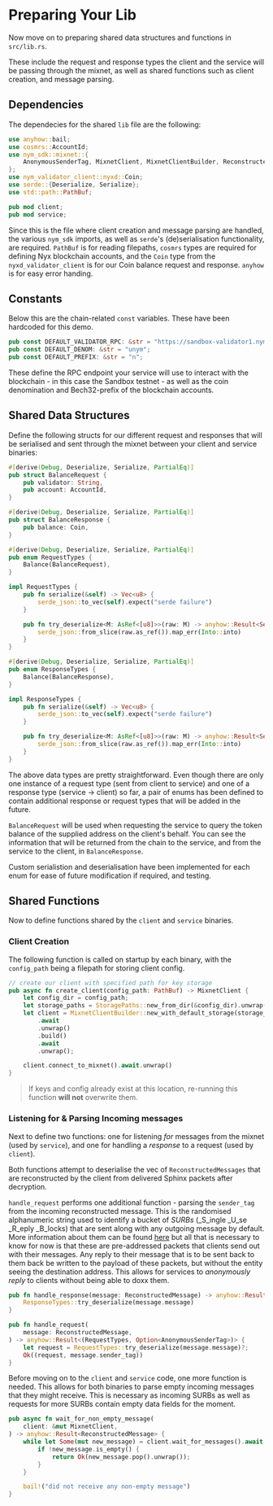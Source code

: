 # Preparing Your Lib

Now move on to preparing shared data structures and functions in `src/lib.rs`.

These include the request and response types the client and the service will be passing through the mixnet, as well as shared functions such as client creation, and message parsing.

## Dependencies
The dependecies for the shared `lib` file are the following:
```rust
use anyhow::bail;
use cosmrs::AccountId;
use nym_sdk::mixnet::{
    AnonymousSenderTag, MixnetClient, MixnetClientBuilder, ReconstructedMessage, StoragePaths,
};
use nym_validator_client::nyxd::Coin;
use serde::{Deserialize, Serialize};
use std::path::PathBuf;

pub mod client;
pub mod service;
```

Since this is the file where client creation and message parsing are handled, the various `nym_sdk` imports, as well as `serde`'s (de)serialisation functionality, are required. `PathBuf` is for reading filepaths, `cosmrs` types are required for defining Nyx blockchain accounts, and the `Coin` type from the `nyxd_validator_client` is for our Coin balance request and response. `anyhow` is for easy error handing.

## Constants
Below this are the chain-related `const` variables. These have been hardcoded for this demo.

```rust
pub const DEFAULT_VALIDATOR_RPC: &str = "https://sandbox-validator1.nymtech.net";
pub const DEFAULT_DENOM: &str = "unym";
pub const DEFAULT_PREFIX: &str = "n";
```

These define the RPC endpoint your service will use to interact with the blockchain - in this case the Sandbox testnet - as well as the coin denomination and Bech32-prefix of the blockchain accounts.

## Shared Data Structures
Define the following structs for our different request and responses that will be serialised and sent through the mixnet between your client and service binaries:

```rust
#[derive(Debug, Deserialize, Serialize, PartialEq)]
pub struct BalanceRequest {
    pub validator: String,
    pub account: AccountId,
}

#[derive(Debug, Deserialize, Serialize, PartialEq)]
pub struct BalanceResponse {
    pub balance: Coin,
}

#[derive(Debug, Deserialize, Serialize, PartialEq)]
pub enum RequestTypes {
    Balance(BalanceRequest),
}

impl RequestTypes {
    pub fn serialize(&self) -> Vec<u8> {
        serde_json::to_vec(self).expect("serde failure")
    }

    pub fn try_deserialize<M: AsRef<[u8]>>(raw: M) -> anyhow::Result<Self> {
        serde_json::from_slice(raw.as_ref()).map_err(Into::into)
    }
}

#[derive(Debug, Deserialize, Serialize, PartialEq)]
pub enum ResponseTypes {
    Balance(BalanceResponse),
}

impl ResponseTypes {
    pub fn serialize(&self) -> Vec<u8> {
        serde_json::to_vec(self).expect("serde failure")
    }

    pub fn try_deserialize<M: AsRef<[u8]>>(raw: M) -> anyhow::Result<Self> {
        serde_json::from_slice(raw.as_ref()).map_err(Into::into)
    }
}
```

The above data types are pretty straightforward. Even though there are only one instance of a request type (sent from client to service) and one of a response type (service -> client) so far, a pair of enums has been defined to contain additional response or request types that will be added in the future.

`BalanceRequest` will be used when requesting the service to query the token balance of the supplied address on the client's behalf. You can see the information that will be returned from the chain to the service, and from the service to the client, in `BalanceResponse`.

Custom serialistion and deserialisation have been implemented for each enum for ease of future modification if required, and testing.

## Shared Functions
Now to define functions shared by the `client` and `service` binaries.

### Client Creation
The following function is called on startup by each binary, with the `config_path` being a filepath for storing client config.

```rust
// create our client with specified path for key storage
pub async fn create_client(config_path: PathBuf) -> MixnetClient {
    let config_dir = config_path;
    let storage_paths = StoragePaths::new_from_dir(&config_dir).unwrap();
    let client = MixnetClientBuilder::new_with_default_storage(storage_paths)
        .await
        .unwrap()
        .build()
        .await
        .unwrap();

    client.connect_to_mixnet().await.unwrap()
}
```

> If keys and config already exist at this location, re-running this function **will not** overwrite them.

### Listening for & Parsing Incoming messages
Next to define two functions: one for listening _for_ messages from the mixnet (used by `service`), and one for handling a _response_ to a request (used by `client`).

Both functions attempt to deserialise the vec of `ReconstructedMessages` that are reconstructed by the client from delivered Sphinx packets after decryption.

`handle_request` performs one additional function - parsing the `sender_tag` from the incoming reconstructed message. This is the randomised alphanumeric string used to identify a bucket of _SURBs_ (_S_ingle _U_se _R_eply _B_locks) that are sent along with any outgoing message by default. More information about them can be found [here](LINK_TO_SURBS_DOCS) but all that is necessary to know for now is that these are pre-addressed packets that clients send out with their messages. Any reply to their message that is to be sent back to them back be written to the payload of these packets, but without the entity seeing the destination address. This allows for services to _anonymously reply_ to clients without being able to doxx them.

```rust
pub fn handle_response(message: ReconstructedMessage) -> anyhow::Result<ResponseTypes> {
    ResponseTypes::try_deserialize(message.message)
}

pub fn handle_request(
    message: ReconstructedMessage,
) -> anyhow::Result<(RequestTypes, Option<AnonymousSenderTag>)> {
    let request = RequestTypes::try_deserialize(message.message)?;
    Ok((request, message.sender_tag))
}
```

Before moving on to the `client` and `service` code, one more function is needed. This allows for both binaries to parse empty incoming messages that they might receive. This is necessary as incoming SURBs as well as requests for more SURBs contain empty data fields for the moment.

```rust
pub async fn wait_for_non_empty_message(
    client: &mut MixnetClient,
) -> anyhow::Result<ReconstructedMessage> {
    while let Some(mut new_message) = client.wait_for_messages().await {
        if !new_message.is_empty() {
            return Ok(new_message.pop().unwrap());
        }
    }

    bail!("did not receive any non-empty message")
}
```
